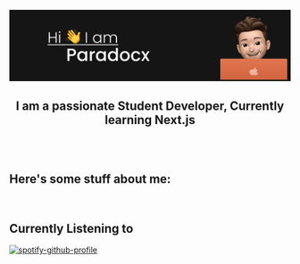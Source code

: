 ![header](./assets/header2.png)

<div align="center">
  <h2>I am a passionate Student Developer, Currently learning Next.js</h2> 
</div>
<br>
<br>


## Here's some stuff about me:
<br>

## Currently Listening to
[![spotify-github-profile](https://spotify-github-profile.vercel.app/api/view?uid=31zanlx2rmfti6y4fdzxyyt6mcp4&cover_image=true&theme=natemoo-re&bar_color=53b14f&bar_color_cover=true)](https://spotify-github-profile.vercel.app/api/view?uid=31zanlx2rmfti6y4fdzxyyt6mcp4&redirect=true)
